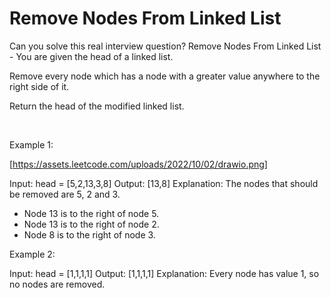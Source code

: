 # Remove Nodes From Linked List

Can you solve this real interview question? Remove Nodes From Linked List - You are given the head of a linked list.

Remove every node which has a node with a greater value anywhere to the right side of it.

Return the head of the modified linked list.

 

Example 1:

[https://assets.leetcode.com/uploads/2022/10/02/drawio.png]


Input: head = [5,2,13,3,8]
Output: [13,8]
Explanation: The nodes that should be removed are 5, 2 and 3.
- Node 13 is to the right of node 5.
- Node 13 is to the right of node 2.
- Node 8 is to the right of node 3.


Example 2:


Input: head = [1,1,1,1]
Output: [1,1,1,1]
Explanation: Every node has value 1, so no nodes are removed.